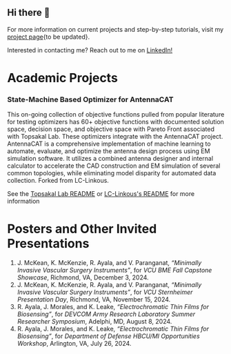 ## Hi there 👋
<!--
**RE-Ayala/RE-Ayala** is a ✨ _special_ ✨ repository because its `README.md` (this file) appears on your GitHub profile.

Here are some ideas to get you started:

- 🔭 I’m currently working on ...
- 🌱 I’m currently learning ...
- 👯 I’m looking to collaborate on ...
- 🤔 I’m looking for help with ...
- 💬 Ask me about ...
- 📫 How to reach me: ...
- 😄 Pronouns: ...
- ⚡ Fun fact: ...
-->

For more information on current projects and step-by-step tutorials, visit my [project page](https://re-ayala.github.io){to be updated}. 


Interested in contacting me? Reach out to me on [LinkedIn!](https://www.linkedin.com/in/rose-ayala/)

# Academic Projects

### State-Machine Based Optimizer for AntennaCAT 
This on-going collection of objective functions pulled from popular literature for testing optimizers has 60+ objective functions with 
documented solution space, decision space, and objective space with Pareto Front associated with Topsakal Lab. These optimizers integrate with the AntennaCAT project. 
AntennaCAT is a comprehensive implementation of machine learning to automate, evaluate, and optimize the antenna design process using 
EM simulation software. It utilizes a combined antenna designer and internal calculator to accelerate the CAD construction and 
EM simulation of several common topologies, while eliminating model disparity for automated data collection. Forked from LC-Linkous.

See the [Topsakal Lab README](https://github.com/Topsakal-Lab) or [LC-Linkous's README](https://github.com/LC-Linkous) for more information

# Posters and Other Invited Presentations
1. J. McKean, K. McKenzie, R. Ayala, and V. Paranganat, *“Minimally Invasive Vascular Surgery Instruments”*, for *VCU BME Fall Capstone Showcase*, Richmond, VA, December 3, 2024.
2. J. McKean, K. McKenzie, R. Ayala, and V. Paranganat, *“Minimally Invasive Vascular Surgery Instruments”*, for *VCU Sternheimer Presentation Day*, Richmond, VA, November 15, 2024.
3. R. Ayala, J. Morales, and K. Leake, *“Electrochromatic Thin Films for Biosensing”*, for *DEVCOM Army Research Laboratory Summer Researcher Symposium*, Adelphi, MD, August 8, 2024.
4. R. Ayala, J. Morales, and K. Leake, *“Electrochromatic Thin Films for Biosensing”*, for *Department of Defense HBCU/MI Opportunities Workshop*, Arlington, VA, July 26, 2024.